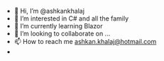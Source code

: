 - 👋 Hi, I’m @ashkankhalaj
- 👀 I’m interested in C# and all the family
- 🌱 I’m currently learning Blazor
- 💞️ I’m looking to collaborate on ...
- 📫 How to reach me ashkan.khalaj@hotmail.com
- 

